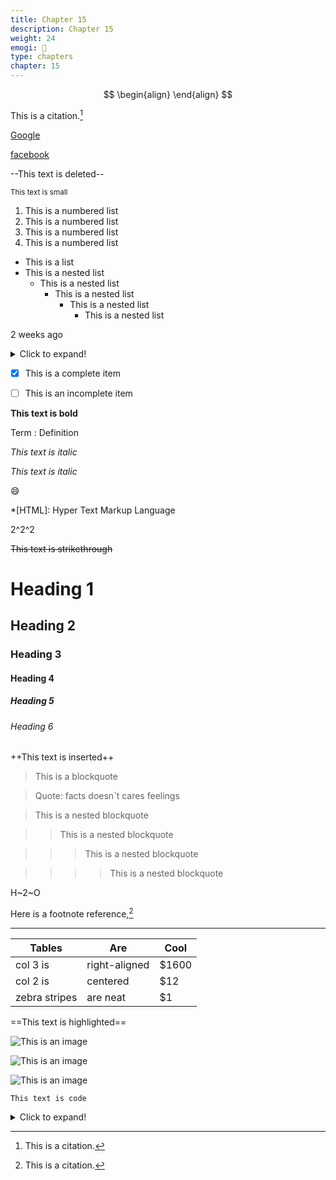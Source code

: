 ```yaml
---
title: Chapter 15
description: Chapter 15
weight: 24
emogi: 🤡
type: chapters
chapter: 15
---
```



$$
\begin{align}
\end{align}
$$


This is a citation.[^1]
[^1]: This is a citation.


[Google](https://www.google.com)

[facebook](https://www.facebook.com "This is a title")


--This text is deleted--


<sub>This text is small</sub>


1. This is a numbered list
2. This is a numbered list
3. This is a numbered list
4. This is a numbered list
- This is a list
- This is a nested list
	- This is a nested list
		- This is a nested list
			- This is a nested list
				- This is a nested list


<time datetime="2013-04-06T12:32+00:00">2 weeks ago</time>


<details>
<summary>Click to expand!</summary>
</details>


- [x] This is a complete item
- [ ] This is an incomplete item


**This text is bold**


Term
: Definition


*This text is italic*

_This text is italic_


:smile:


*[HTML]: Hyper Text Markup Language


2^2^2


~~This text is strikethrough~~


# Heading 1 
## Heading 2 
### Heading 3 
#### Heading 4 
##### Heading 5 
###### Heading 6 


++This text is inserted++


> This is a blockquote

> Quote: facts doesn`t cares feelings 

> This is a nested blockquote

>> This is a nested blockquote

>>> This is a nested blockquote

>>>> This is a nested blockquote


H~2~O


Here is a footnote reference,[^1]
[^1]: And here is the footnote.


---


| Tables | Are | Cool |
| --- | --- | --- |
| col 3 is | right-aligned | $1600 |
| col 2 is | centered | $12 |
| zebra stripes | are neat | $1 |


==This text is highlighted==


![This is an image](https://www.google.com/images/branding/googlelogo/1x/googlelogo_color_272x92dp.png)

![This is an image](https://images.pexels.com/photos/14980905/pexels-photo-14980905.jpeg "This is a title")

![This is an image](https://images.pexels.com/photos/1612351/pexels-photo-1612351.jpeg)


`This text is code`


<details>
<summary>Click to expand!</summary>
</details>
